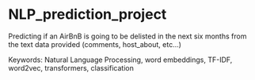 # NLP_prediction_project

Predicting if an AirBnB is going to be delisted in the next six months from the text data provided (comments, host_about, etc...)

Keywords: Natural Language Processing, word embeddings, TF-IDF, word2vec, transformers, classification
